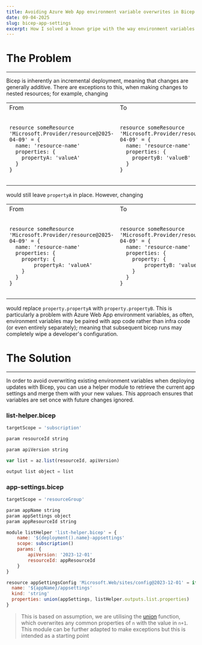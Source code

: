 ```yaml
---
title: Avoiding Azure Web App environment variable overwrites in Bicep
date: 09-04-2025
slug: bicep-app-settings
excerpt: How I solved a known gripe with the way environment variables are handled in Azure Web Apps
---
```

# The Problem
---

Bicep is inherently an incremental deployment, meaning that changes are generally additive. There are exceptions to this, when making changes to nested resources; for example, changing
<table>
<tr>
<td>From</td><td>To</td>
</tr>
<tr>
<td>
<pre>
<code class="language-javascript">
resource someResource 'Microsoft.Provider/resource@2025-04-09' = {
  name: 'resource-name'
  properties: {
    propertyA: 'valueA'
  }
}
</pre>
</code>
</td>
<td>
<pre>
<code class="language-javascript">
resource someResource 'Microsoft.Provider/resource@2025-04-09' = {
  name: 'resource-name'
  properties: {
    propertyB: 'valueB'
  }
}
</pre>
</code>
</td>
</tr>
</table>

would still leave `propertyA` in place. However, changing
<table>
<tr>
<td>From</td><td>To</td>
</tr>
<tr>
<td>
<pre>
<code class="language-javascript hljs">
resource someResource 'Microsoft.Provider/resource@2025-04-09' = {
  name: 'resource-name'
  properties: {
    property: {
        propertyA: 'valueA'
    }
  }
}
</pre>
</code>
</td>
<td>
<pre>
<code class="language-javascript hljs">
resource someResource 'Microsoft.Provider/resource@2025-04-09' = {
  name: 'resource-name'
  properties: {
    property: {
        propertyB: 'valueB'
    }
  }
}
</pre>
</code>
</td>
</tr>
</table>

would replace `property.propertyA` with `property.propertyB`. This is particularly a problem with Azure Web App environment variables, as often, environment variables may be paired with app code rather than infra code (or even entirely separately); meaning that subsequent bicep runs may completely wipe a developer's configuration.

# The Solution
---
In order to avoid overwriting existing environment variables when deploying updates with Bicep, you can use a helper module to retrieve the current app settings and merge them with your new values. This approach ensures that variables are set once with future changes ignored.

### list-helper.bicep
```javascript
targetScope = 'subscription'

param resourceId string

param apiVersion string

var list = az.list(resourceId, apiVersion)

output list object = list
```

### app-settings.bicep
```javascript
targetScope = 'resourceGroup'

param appName string
param appSettings object
param appResourceId string

module listHelper 'list-helper.bicep' = {
    name: '${deployment().name}-appsettings'    
    scope: subscription()
    params: {
        apiVersion: '2023-12-01'
        resourceId: appResourceId
    }
}

resource appSettingsConfig 'Microsoft.Web/sites/config@2023-12-01' = if (slot == null) {
  name: '${appName}/appsettings'
  kind: 'string'
  properties: union(appSettings, listHelper.outputs.list.properties)
}
```

> This is based on assumption, we are utilising the [union](https://learn.microsoft.com/en-us/azure/azure-resource-manager/bicep/bicep-functions-object#union) function, which overwrites any common properties of `n` with the value in `n+1`.
> This module can be further adapted to make exceptions but this is intended as a starting point